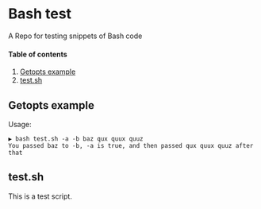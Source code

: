 # Bash test

A Repo for testing snippets of Bash code

#### Table of contents

1. [Getopts example](#getopts-example)
2. [test.sh](#`test.sh`)

## Getopts example

Usage:

~~~ text
▶ bash test.sh -a -b baz qux quux quuz
You passed baz to -b, -a is true, and then passed qux quux quuz after that
~~~

## test.sh

This is a test script.
